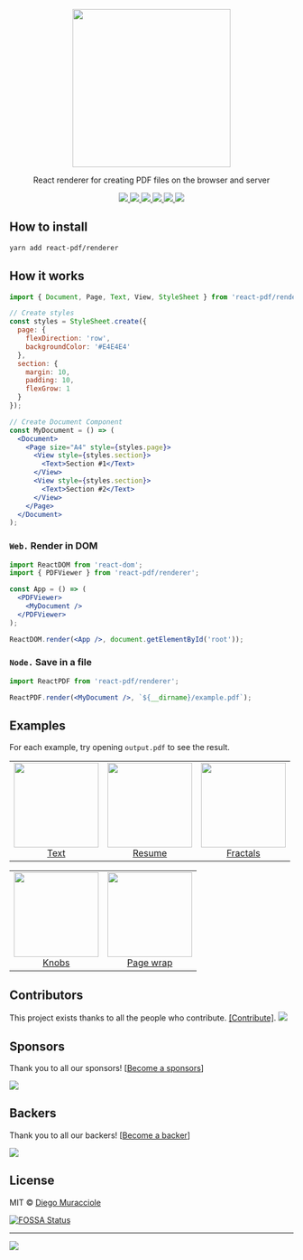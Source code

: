 <p align="center">
  <img src="https://user-images.githubusercontent.com/5600341/27505816-c8bc37aa-587f-11e7-9a86-08a2d081a8b9.png" height="280px">
  <p align="center">React renderer for creating PDF files on the browser and server<p>
  <p align="center">
    <a href="https://www.npmjs.com/package/react-pdf/renderer">
      <img src="https://img.shields.io/npm/v/react-pdf/renderer.svg" />
    </a>
    <a href="https://travis-ci.org/diegomura/@react-pdf">
      <img src="https://img.shields.io/travis/diegomura/@react-pdf.svg" />
    </a>
    <a href="https://github.com/diegomura/@react-pdf/blob/master/LICENSE">
      <img src="https://img.shields.io/github/license/diegomura/@react-pdf.svg" />
    </a>
    <a href="https://spectrum.chat/react-pdf">
      <img src="https://withspectrum.github.io/badge/badge.svg" />
    </a>
    <a href="https://github.com/prettier/prettier">
      <img src="https://img.shields.io/badge/styled_with-prettier-ff69b4.svg" />
    </a>
    <a href="https://app.fossa.com/projects/git%2Bgithub.com%2Ftaylorudell%2Freact-pdf?ref=badge_shield" alt="FOSSA Status"><img src="https://app.fossa.com/api/projects/git%2Bgithub.com%2Ftaylorudell%2Freact-pdf.svg?type=shield"/></a>
  </p>
</p>

## How to install
```sh
yarn add react-pdf/renderer
```

## How it works

```jsx
import { Document, Page, Text, View, StyleSheet } from 'react-pdf/renderer';

// Create styles
const styles = StyleSheet.create({
  page: {
    flexDirection: 'row',
    backgroundColor: '#E4E4E4'
  },
  section: {
    margin: 10,
    padding: 10,
    flexGrow: 1
  }
});

// Create Document Component
const MyDocument = () => (
  <Document>
    <Page size="A4" style={styles.page}>
      <View style={styles.section}>
        <Text>Section #1</Text>
      </View>
      <View style={styles.section}>
        <Text>Section #2</Text>
      </View>
    </Page>
  </Document>
);
```

### `Web.` Render in DOM
```jsx
import ReactDOM from 'react-dom';
import { PDFViewer } from 'react-pdf/renderer';

const App = () => (
  <PDFViewer>
    <MyDocument />
  </PDFViewer>
);

ReactDOM.render(<App />, document.getElementById('root'));
```

### `Node.` Save in a file
```jsx
import ReactPDF from 'react-pdf/renderer';

ReactPDF.render(<MyDocument />, `${__dirname}/example.pdf`);
```

## Examples
For each example, try opening `output.pdf` to see the result.

<table>
	<tbody>
		<tr>
			<td align="center" valign="top">
				<a href="https://github.com/diegomura/@react-pdf/tree/master/packages/examples/src/text/">
					<img width="150" height="150" src="https://github.com/diegomura/@react-pdf/blob/master/packages/examples/src/text/thumb.png?raw=true">
				</a>
				<br>
				<a href="https://github.com/diegomura/@react-pdf/tree/master/packages/examples/src/text/">Text</a>
			</td>
			<td align="center" valign="top">
				<a href="https://github.com/diegomura/@react-pdf/tree/master/packages/examples/src/resume/">
					<img width="150" height="150" src="https://github.com/diegomura/@react-pdf/blob/master/packages/examples/src/resume/thumb.png?raw=true">
				</a>
				<br>
				<a href="https://github.com/diegomura/@react-pdf/tree/master/packages/examples/src/resume/">Resume</a>
			</td>
			<td align="center" valign="top">
				<a href="https://github.com/diegomura/@react-pdf/tree/master/packages/examples/src/fractals/">
					<img width="150" height="150" src="https://github.com/diegomura/@react-pdf/blob/master/packages/examples/src/fractals/thumb.png?raw=true">
				</a>
				<br>
				<a href="https://github.com/diegomura/@react-pdf/tree/master/packages/examples/src/fractals/">Fractals</a>
			</td>
		</tr>
	</tbody>
</table>
<table>
	<tbody>
		<tr>
			<td align="center" valign="top">
				<a href="https://github.com/diegomura/@react-pdf/tree/master/packages/examples/src/knobs/">
					<img width="150" height="150" src="https://github.com/diegomura/@react-pdf/blob/master/packages/examples/src/knobs/thumb.png?raw=true">
				</a>
				<br>
				<a href="https://github.com/diegomura/@react-pdf/tree/master/packages/examples/src/knobs/">Knobs</a>
			</td>
			<td align="center" valign="top">
				<a href="https://github.com/diegomura/@react-pdf/tree/master/packages/examples/src/pageWrap/">
					<img width="150" height="150" src="https://github.com/diegomura/@react-pdf/blob/master/packages/examples/src/pageWrap/thumb.png?raw=true">
				</a>
				<br>
				<a href="https://github.com/diegomura/@react-pdf/tree/master/packages/examples/src/pageWrap/">Page wrap</a>
			</td>
		</tr>
	</tbody>
</table>

## Contributors

This project exists thanks to all the people who contribute. [[Contribute]](CONTRIBUTING.md).
<a href="https://github.com/diegomura/@react-pdf/graphs/contributors"><img src="https://opencollective.com/react-pdf/contributors.svg?width=890" /></a>

## Sponsors

Thank you to all our sponsors! [[Become a sponsors](https://opencollective.com/react-pdf#sponsors)]

<a href="https://opencollective.com/react-pdf#sponsors" target="_blank"><img src="https://opencollective.com/react-pdf/sponsors.svg?width=890"></a>

## Backers

Thank you to all our backers! [[Become a backer](https://opencollective.com/react-pdf#backer)]

<a href="https://opencollective.com/react-pdf#backers" target="_blank"><img src="https://opencollective.com/react-pdf/backers.svg?width=890"></a>

## License

MIT © [Diego Muracciole](http://github.com/diegomura)

[![FOSSA Status](https://app.fossa.com/api/projects/git%2Bgithub.com%2Ftaylorudell%2Freact-pdf.svg?type=large)](https://app.fossa.com/projects/git%2Bgithub.com%2Ftaylorudell%2Freact-pdf?ref=badge_large)

---
![](https://img.shields.io/npm/dt/react-pdf/renderer.svg?style=flat)
